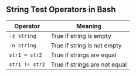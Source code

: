 ## String Test Operators in Bash

| Operator        | Meaning                          |
|-----------------|----------------------------------|
| `-z string`     | True if string is empty          |
| `-n string`     | True if string is not empty      |
| `str1 = str2`   | True if strings are equal        |
| `str1 != str2`  | True if strings are not equal    |